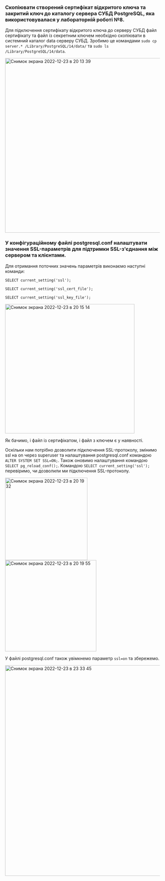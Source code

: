 ### Скопіювати створений сертифікат відкритого ключа та закритий ключ до каталогу сервера СУБД PostgreSQL, яка використовувалася у лабораторній роботі №8.

Для підключення сертифікату відкритого ключа до серверу СУБД файл сертифікату та файл із секретним ключем необхідно скопіювати в системний каталог data серверу СУБД.
Зробимо це командами `sudo cp server.* /Library/PostgreSQL/14/data/` та `sudo ls /Library/PostgreSQL/14/data`.

<img width="568" alt="Снимок экрана 2022-12-23 в 20 13 39" src="https://user-images.githubusercontent.com/46464830/209388947-40cbc4e6-f271-479f-bb08-937f614b572f.png">

### У конфігураційному файлі postgresql.conf налаштувати значення SSL-параметрів для підтримки SSL-з'єднання між сервером та клієнтами.

Для отримання поточних значень параметрів виконаємо наступні команди:

`SELECT current_setting('ssl');`

`SELECT current_setting('ssl_cert_file');`

`SELECT current_setting('ssl_key_file');`

<img width="421" alt="Снимок экрана 2022-12-23 в 20 15 14" src="https://user-images.githubusercontent.com/46464830/209389369-8a61ff03-5847-406d-a6b5-890307aaf434.png">

Як бачимо, і файл із сертифікатом, і файл з ключем є у наявності.

Оскільки нам потрібно дозволити підключення SSL-протоколу, змінимо ssl на on через superuser та налаштування postgresql.conf командою `ALTER SYSTEM SET SSL=ON;`. 
Також оновимо налаштування командою `SELECT pg_reload_conf();`. Командою `SELECT current_setting('ssl');` перевіримо, чи дозволили ми підключення SSL-протоколу.

<img width="268" alt="Снимок экрана 2022-12-23 в 20 19 32" src="https://user-images.githubusercontent.com/46464830/209390535-44a6bb84-4800-4b6e-b7e4-083f499dffb1.png">
<img width="297" alt="Снимок экрана 2022-12-23 в 20 19 55" src="https://user-images.githubusercontent.com/46464830/209390636-b27bceb3-09c7-4cd5-b534-a00104713154.png">

У файлі postgresql.conf також увімкнемо параметр `ssl=on` та збережемо.

<img width="685" alt="Снимок экрана 2022-12-23 в 23 33 45" src="https://user-images.githubusercontent.com/46464830/209407329-9327af0c-f4a4-4d82-9e95-11f91cfad703.png">

